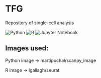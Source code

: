# TFG
Repository of single-cell analysis 



 
<img alt="Python" src="https://img.shields.io/badge/-Python-3776AB?style=flat-square&logo=python&logoColor=white" />
<img alt="R" src="https://img.shields.io/badge/-R-276DC3?style=flat-square&logo=r&logoColor=white" />
<img alt="Jupyter Notebook" src="https://img.shields.io/badge/-JupyterNotebook-F37626?style=flat-square&logo=jupyter&logoColor=white" />


## Images used:

Python image -> martipuchal/scanpy_image

R image -> lgallagh/seurat

